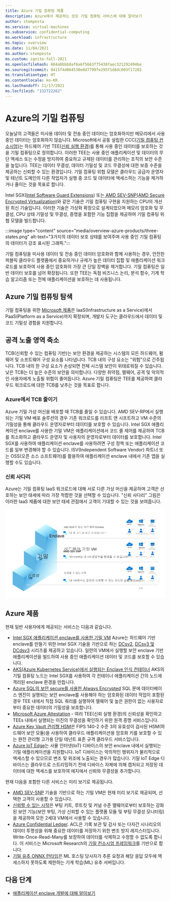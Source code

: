 ```yaml
---
title: Azure 기밀 컴퓨팅 제품
description: Azure에서 제공하는 모든 기밀 컴퓨팅 서비스에 대해 알아보기
author: stempesta
ms.service: virtual-machines
ms.subservice: confidential-computing
ms.workload: infrastructure
ms.topic: overview
ms.date: 11/04/2021
ms.author: stempesta
ms.custom: ignite-fall-2021
ms.openlocfilehash: 604a0bbb8af6a6f5663f75438faec321292494be
ms.sourcegitcommit: 0415f4d064530e0d7799fe295f1d8dc003f17202
ms.translationtype: HT
ms.contentlocale: ko-KR
ms.lasthandoff: 11/17/2021
ms.locfileid: "132722262"
---
```

# <a name="confidential-computing-on-azure"></a>Azure의 기밀 컴퓨팅

오늘날의 고객들은 미사용 데이터 및 전송 중인 데이터는 암호화하지만 메모리에서 사용 중인 데이터는 암호화하지 않습니다. Microsoft에서 공동 설립한 CCC[(기밀 컴퓨팅 컨소시엄)](https://confidentialcomputing.io/)는 하드웨어 기반 TEE[(신뢰 실행 환경)](https://en.wikipedia.org/wiki/Trusted_execution_environment)를 통해 사용 중인 데이터를 보호하는 것을 기밀 컴퓨팅으로 정의합니다. 이러한 TEE는 사용 중인 애플리케이션 및 데이터의 무단 액세스 또는 수정을 방지하여 중요하고 규제된 데이터를 관리하는 조직의 보안 수준을 높입니다. TEE는 데이터 무결성, 데이터 기밀성 및 코드 무결성에 대한 보증 수준을 제공하는 신뢰할 수 있는 환경입니다. 기밀 컴퓨팅 위협 모델은 클라우드 공급자 운영자 및 테넌트 도메인의 다른 작업자가 실행 중 코드 및 데이터에 액세스하는 기능을 제거하거나 줄이는 것을 목표로 합니다.

Intel SGX([Intel Software Guard Extensions](https://www.intel.com.au/content/www/au/en/architecture-and-technology/software-guard-extensions-enhanced-data-protection.html)) 또는[ AMD SEV-SNP(AMD Secure Encrypted Virtualization)](https://www.amd.com/en/processors/amd-secure-encrypted-virtualization)와 같은 기술은 기밀 컴퓨팅 구현을 지원하는 CPU의 개선된 최신 기술입니다. 이러한 기술은 가상화 확장으로 설계되었으며 메모리 암호화 및 무결성, CPU 상태 기밀성 및 무결성, 증명을 포함한 기능 집합을 제공하여 기밀 컴퓨팅 위협 모델을 빌드합니다.

:::image type="content" source="media/overview-azure-products/three-states.png" alt-text="3가지의 데이터 보호 상태를 보여주며 사용 중인 기밀 컴퓨팅의 데이터가 강조 표시된 그래픽.":::

기밀 컴퓨팅을 미사용 데이터 및 전송 중인 데이터 암호화와 함께 사용하는 경우, 안전한 퍼블릭 클라우드 플랫폼에서 중요하거나 규제가 높은 데이터 집합 및 애플리케이션 워크로드를 보호하여 사용 중인 암호화의 가장 큰 단일 장벽을 제거합니다. 기밀 컴퓨팅은 일반 데이터 보호를 넘어 확장됩니다. 또한 TEE는 독점 비즈니스 논리, 분석 함수, 기계 학습 알고리즘 또는 전체 애플리케이션을 보호하는 데 사용됩니다.

## <a name="navigating-azure-confidential-computing"></a>Azure 기밀 컴퓨팅 탐색

기밀 컴퓨팅을 위한 [Microsoft 제품](https://aka.ms/azurecc)은 IaaS(Infrastructure as a Service)에서 PaaS(Platform as a Service)까지 확장되며, 개발자 도구는 클라우드에서 데이터 및 코드 기밀성 경험을 지원합니다.

## <a name="reducing-the-attack-surface"></a>공격 노출 영역 축소
TCB(신뢰할 수 있는 컴퓨팅 기반)는 보안 환경을 제공하는 시스템의 모든 하드웨어, 펌웨어 및 소프트웨어 구성 요소를 나타냅니다. TCB 내의 구성 요소는 "위험"으로 간주됩니다. TCB 내의 한 구성 요소가 손상되면 전체 시스템 보안이 위태로워질 수 있습니다. 낮은 TCB는 더 높은 수준의 보안을 의미합니다. 다양한 취약점, 맬웨어, 공격 및 악의적인 사용자에게 노출될 위험이 줄어듭니다. Azure 기밀 컴퓨팅은 TEE를 제공하여 클라우드 워크로드에 대한 TCB를 낮추는 것을 목표로 합니다. 

### <a name="reducing-your-tcb-in-azure"></a>Azure에서 TCB 줄이기

Azure 기밀 가상 머신을 배포할 때 TCB를 줄일 수 있습니다. AMD SEV-RP에서 실행되는 기밀 VM 배포 솔루션의 경우 기존 워크로드를 리프트 앤 시프트하고 VM 수준의 기밀성을 통해 클라우드 운영자로부터 데이터를 보호할 수 있습니다. Intel SGX 애플리케이션 enclave를 사용한 기밀 VM은 애플리케이션에서 코드 줄 제어를 제공하여 TCB를 최소화하고 클라우드 운영자 및 사용자의 운영자로부터 데이터를 보호합니다.  Intel SGX를 사용하여 애플리케이션 enclave를 사용하려면 구성 정책 또는 애플리케이션 코드를 일부 변경해야 할 수 있습니다.  ISV(Independent Software Vendor) 파트너 또는 OSS(오픈 소스 소프트웨어)를 활용하여 애플리케이션 enclave 내에서 기존 앱을 실행할 수도 있습니다. 

### <a name="trust-ladder"></a>신뢰 사다리

Azure는 기밀 컴퓨팅 IaaS 워크로드에 대해 서로 다른 가상 머신을 제공하며 고객은 선호하는 보안 태세에 따라 가장 적합한 것을 선택할 수 있습니다. "신뢰 사다리" 그림은 이러한 IaaS 제품에 대한 보안 태세 관점에서 고객이 기대할 수 있는 것을 보여줍니다.

![맨 위에 Intel SGX가 있는 enclave를 보여주는 Azure 신뢰 사다리의 스크린샷.](media/overview-azure-products/trust-ladder.png)

## <a name="azure-offerings"></a>Azure 제품

현재 일반 사용자에게 제공되는 서비스는 다음과 같습니다.

- [Intel SGX 애플리케이션 enclave를 사용한 기밀 VM](confidential-computing-enclaves.md) Azure는 하드웨어 기반 enclave를 만들기 위한 Intel SGX 기술을 기반으로 하는 [DCsv2](../virtual-machines/dcv2-series.md), [DCsv3 및 DCdsv3](../virtual-machines/dcv3-series.md) 시리즈를 제공하고 있습니다. 일련의 VM에서 실행할 보안 enclave 기반 애플리케이션을 빌드하여 사용 중인 애플리케이션 데이터 및 코드를 보호할 수 있습니다.
- [AKS(Azure Kubernetes Service)에서 실행되는 Enclave 인식 컨테이너](enclave-aware-containers.md) AKS의 기밀 컴퓨팅 노드는 Intel SGX를 사용하여 각 컨테이너 애플리케이션 간의 노드에 격리된 enclave 환경을 만듭니다.
- [Azure SQL의 보안 secure를 사용한 Always Encrypted](/sql/relational-databases/security/encryption/always-encrypted-enclaves) SQL 문에 데이터베이스 엔진이 실행되는 보안 enclave를 사용해야 하는 암호화된 데이터 작업이 포함된 경우 TEE 내에서 직접 SQL 쿼리를 실행하여 맬웨어 및 높은 권한이 없는 사용자로부터 중요한 데이터의 기밀성을 보호합니다.
- [Microsoft Azure Attestation](../attestation/overview.md) - 여러 TEE(신뢰 실행 환경)의 신뢰성을 확인하고 TEEs 내에서 실행되는 이진의 무결성을 확인하기 위한 원격 증명 서비스입니다.
- [Azure Key Vault 관리형 HSM](../key-vault/managed-hsm/index.yml)은 FIPS 140-2 수준 3의 유효성이 검사된 HSM(하드웨어 보안 모듈)을 사용하여 클라우드 애플리케이션용 암호화 키를 보호할 수 있는 완전 관리형 고가용 단일 테넌트 표준 규격 클라우드 서비스입니다.
- [Azure IoT Edge](../iot-edge/deploy-confidential-applications.md)는 사물 인터넷(IoT) 디바이스의 보안 enclave 내에서 실행되는 기밀 애플리케이션을 지원합니다. IoT 디바이스는 악의적인 행위자가 물리적으로 액세스할 수 있으므로 변조 및 위조에 노출되는 경우가 많습니다. 기밀 IoT Edge 디바이스는 클라우드로 스트리밍하기 전에 디바이스 자체에 의해 캡처되고 저장된 데이터에 대한 액세스를 보호하여 에지에서 신뢰와 무결성을 추가합니다.

현재 다음을 포함한 다른 서비스는 미리 보기로 제공됩니다.

- [AMD SEV-SNP](https://azure.microsoft.com/blog/azure-and-amd-enable-lift-and-shift-confidential-computing/) 기술을 기반으로 하는 기밀 VM은 현재 미리 보기로 제공되며, 선택한 고객이 사용할 수 있습니다.
- [신뢰할 수 있는 시작](../virtual-machines/trusted-launch.md)은 부팅 키트, 루트킷 및 커널 수준 맬웨어로부터 보호하는 강화된 보안 기능(보안 부팅, 가상 신뢰할 수 있는 플랫폼 모듈 및 부팅 무결성 모니터링)을 제공하여 모든 2세대 VM에서 사용할 수 있습니다.
- [Azure Confidential Ledger](../confidential-ledger/overview.md). ACL은 기록 보관 및 감사 또는 다자간 시나리오의 데이터 투명성을 위해 중요한 데이터를 저장하기 위한 변조 방지 레지스터입니다. Write-Once-Read-Many를 보장하여 데이터를 삭제하고 수정할 수 없도록 합니다. 이 서비스는 Microsoft Research의 [기밀 컨소시엄 프레임워크](https://www.microsoft.com/research/project/confidential-consortium-framework/)를 기반으로 합니다.
- [기밀 유추 ONNX 런타임](https://github.com/microsoft/onnx-server-openenclave)은 ML 호스팅 당사자가 추론 요청과 해당 응답 모두에 액세스하지 못하도록 제한하는 기계 학습(ML) 유추 서버입니다.

## <a name="next-steps"></a>다음 단계

- [애플리케이션 enclave 개발에 대해 알아보기](application-development.md)